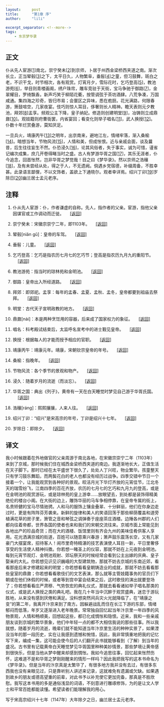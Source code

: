 ```yaml
---
layout:     post
title:      "第1章 序" 
author:     "lili" 

excerpt_separator: <!--more-->
tags:
    - 东京梦华录 
---
```


 
<!--more-->
 
## 正文

仆从先人宦游[<a href='#r_1'>1</a><a name='rb_1'></a>]南北，崇宁癸未[<a href='#r_2'>2</a><a name='rb_2'></a>]到京师，卜居于州西金梁桥西夹道之南。渐次长立，正当辇毂[<a href='#r_3'>3</a><a name='rb_3'></a>]之下，太平日久，人物繁阜，垂髫[<a href='#r_4'>4</a><a name='rb_4'></a>]之童，但习鼓舞，斑白之老，不识干戈，时节相次，各有观赏。灯宵月夕，雪际花时，乞巧登高[<a href='#r_5'>5</a><a name='rb_5'></a>]，教池游苑[<a href='#r_6'>6</a><a name='rb_6'></a>]，举目则青楼画阁，绣户珠帘，雕车竞驻于天街，宝马争驰于御路[<a href='#r_7'>7</a><a name='rb_7'></a>]，金翠耀目，罗绮飘香。新声巧笑于柳陌花衢，按管调弦于茶坊酒肆。八荒争凑，万国咸通。集四海之珍奇，皆归市易；会寰区之异味，悉在庖厨。花光满路，何限春游，箫鼓喧空，几家夜宴。伎巧则惊人耳目，侈奢则长人精神。瞻天表则元夕教池，拜郊[<a href='#r_8'>8</a><a name='rb_8'></a>]孟享。频观公主下降，皇子纳妃。修造则创建明堂[<a href='#r_9'>9</a><a name='rb_9'></a>]，冶铸则立成鼎鼐[<a href='#r_10'>10</a><a name='rb_10'></a>]。观妓籍则府曹衙罢，内省宴回；看变化则举子唱名[<a href='#r_11'>11</a><a name='rb_11'></a>]，武人换授[<a href='#r_12'>12</a><a name='rb_12'></a>]。仆数十年烂赏叠游，莫知厌足。

一旦兵火，靖康丙午[<a href='#r_13'>13</a><a name='rb_13'></a>]之明年，出京南来，避地江左，情绪牢落，渐入桑榆[<a href='#r_14'>14</a><a name='rb_14'></a>]。暗想当年，节物风流[<a href='#r_15'>15</a><a name='rb_15'></a>]，人情和美，但成怅恨。近与亲戚会面，谈及曩昔，后生往往妄生不然。仆恐浸久[<a href='#r_16'>16</a><a name='rb_16'></a>]，论其风俗者，失于事实，诚为可惜，谨省记编次成集，庶几开卷得睹当时之盛。古人有梦游华胥之国[<a href='#r_17'>17</a><a name='rb_17'></a>]，其乐无涯者，仆今追念，回首怅然，岂非华胥之梦觉哉！目之曰《梦华录》。然以京师之浩穰[<a href='#r_18'>18</a><a name='rb_18'></a>]，及有未尝经从处，得之于人，不无遗阙。倘遇乡党宿德，补缀周备，不胜幸甚。此录语言鄙俚，不以文饰者，盖欲上下通晓尔。观者幸详焉。绍兴丁卯[<a href='#r_19'>19</a><a name='rb_19'></a>]岁除日[<a href='#r_20'>20</a><a name='rb_20'></a>]幽兰居士孟元老序。

## 注释

1. <a name='r_1'></a> 仆从先人宦游：仆，作者谦虚的自称。先人，指作者的父亲。宦游，指他父亲因谋官或工作调动而迁徙。 &nbsp;&nbsp;&nbsp;&nbsp;<a href='#rb_1'>[返回]</a>

1. <a name='r_2'></a> 崇宁癸未：宋徽宗崇宁二年，即1103年。 &nbsp;&nbsp;&nbsp;&nbsp;<a href='#rb_2'>[返回]</a>

1. <a name='r_3'></a> 辇毂[niǎn gǔ]：皇帝的车驾。 &nbsp;&nbsp;&nbsp;&nbsp;<a href='#rb_3'>[返回]</a>

1. <a name='r_4'></a> 垂髫：儿童。 &nbsp;&nbsp;&nbsp;&nbsp;<a href='#rb_4'>[返回]</a>

1. <a name='r_5'></a> 乞巧登高：乞巧是指农历七月七的乞巧节；登高是指农历九月九的重阳节。 &nbsp;&nbsp;&nbsp;&nbsp;<a href='#rb_5'>[返回]</a>

1. <a name='r_6'></a> 教池游苑：指当时的琼林苑和金明池。 &nbsp;&nbsp;&nbsp;&nbsp;<a href='#rb_6'>[返回]</a>

1. <a name='r_7'></a> 御路：皇帝出入所经道路。 &nbsp;&nbsp;&nbsp;&nbsp;<a href='#rb_7'>[返回]</a>

1. <a name='r_8'></a> 拜郊：即郊祀。孟享：每年的孟春、孟夏、孟秋、孟冬，皇帝都要到祖庙去祭拜。 &nbsp;&nbsp;&nbsp;&nbsp;<a href='#rb_8'>[返回]</a>

1. <a name='r_9'></a> 明堂：古代天子宣明政教的地方。 &nbsp;&nbsp;&nbsp;&nbsp;<a href='#rb_9'>[返回]</a>

1. <a name='r_10'></a> 鼎鼐[nài]：本是两种烹饪用的容器，后来成了国家权力的象征。 &nbsp;&nbsp;&nbsp;&nbsp;<a href='#rb_10'>[返回]</a>

1. <a name='r_11'></a> 唱名：科考殿试结束后，太监呼名宣考中的进士觐见皇帝。 &nbsp;&nbsp;&nbsp;&nbsp;<a href='#rb_11'>[返回]</a>

1. <a name='r_12'></a> 换授：根据每人的才能而授予相应的官职。 &nbsp;&nbsp;&nbsp;&nbsp;<a href='#rb_10'>[返回]</a>

1. <a name='r_13'></a> 靖康丙午：靖康元年。靖康，宋朝钦宗皇帝的年号。 &nbsp;&nbsp;&nbsp;&nbsp;<a href='#rb_13'>[返回]</a>

1. <a name='r_14'></a> 桑榆：指晚年。 &nbsp;&nbsp;&nbsp;&nbsp;<a href='#rb_14'>[返回]</a>

1. <a name='r_15'></a> 节物风流：各个季节的景观和物产。 &nbsp;&nbsp;&nbsp;&nbsp;<a href='#rb_15'>[返回]</a>

1. <a name='r_16'></a> 浸久：随着岁月的流逝（而淡忘）。 &nbsp;&nbsp;&nbsp;&nbsp;<a href='#rb_16'>[返回]</a>

1. <a name='r_17'></a> 华胥之国：典出《列子》，黄帝有一天在白天睡觉时梦见自己游于华胥氏国。 &nbsp;&nbsp;&nbsp;&nbsp;<a href='#rb_17'>[返回]</a>

1. <a name='r_18'></a> 浩穰[ráng]：熙熙攘攘，人来人往。 &nbsp;&nbsp;&nbsp;&nbsp;<a href='#rb_18'>[返回]</a>

1. <a name='r_19'></a> 绍兴丁卯：“绍兴”是宋高宗的年号，丁卯是绍兴十七年。 &nbsp;&nbsp;&nbsp;&nbsp;<a href='#rb_19'>[返回]</a>

1. <a name='r_20'></a> 岁除日：即除夕。 &nbsp;&nbsp;&nbsp;&nbsp;<a href='#rb_20'>[返回]</a>
 
 

## 译文

我小时候跟着在外地做官的父亲周游于南北各地，在宋徽宗崇宁二年（1103年）来到了京城，那时候我们住在城西金梁桥西夹道的南边。我逐渐地长大，正值生活在天子脚下。那时已经在太平盛世下很久了，处处人丁兴旺，物业繁华。孩童整天只有学习鼓乐舞蹈，而两鬓花白的老人也都没有经历过战争。四季交错中节日一个接着一个，让我能观赏到各种好的景观。皎洁月光下华灯齐放的元宵佳节，江北冬天的瑞雪纷飞，江南四季的百花齐放，农历的七月七的乞巧和九月九的登高，或是在金明池的观赏游玩，或是琼林苑的皇上游幸……放眼望去，到处都是装饰得精美绝伦的楼台小阁。在大街的边上，雕饰华丽的马车争相停靠，在皇帝专属的街上，名贵矫健的宝马尽情驰骋。人和马的服饰上镶金叠翠、十分鲜丽，他们在你身边走过时，更是有阵阵芬芳袭来。新鲜的旋律和美人的笑语回荡于那些柳荫覆盖和道旁植满花草的房子里，箫管之音和琴弦之调弹奏于座座茶庄酒楼。边陲各州郡的人们都向往着帝都，世界各国的使者也来和我们的宋朝交流往来。京城市面上常能见到各地出产的珍品奇货；而在大的酒楼、饭馆里则有齐会九州的美味佳肴供客人享用。花光洒满京城的街道，百姓可以随意乘兴春游；箫声鼓乐震荡长空，又有几家豪门大摆宴席，招待客人！闹市里奇特精湛的技艺表演使人耳目一新，平日里奢侈享受的生活使人精神抖擞。你若想一睹圣上的仪容，那就不妨在上元夜到金明池。每到元宵节观灯、金明池观射、郊坛祭天的时候经常会看到公主出嫁的庆典、皇子娶亲的大礼。你若想见识见识巍峨的大型建筑物，那就不妨去京城的东南近郊，看看那座后来才修建起来的明堂；你若想看看皇朝铸造业的成就，那就不妨去看看那些皇室的鼎鼐；你若想看看歌伎们的文艺表演，那么就等主管妓籍事务的官员们下朝或在他们休假的时候，或者等到宫中宴会结束之后，这时歌伎的演出就要登场了；你若想看看庄严肃穆、气势恢宏的典礼仪式，那就去看看诸如举子唱名那类的仪式，或是武人换授之类的典礼吧。我在几十年当中沉醉于观赏盛典，迷恋于游玩胜地，从来没有感到厌倦和满足。没料想突然间兵灾火光就降临了，在“靖康之变”的第二年，我离开汴京来到了南方。因躲避战乱而住在长江下游的东部，情绪郁闷而低落，年岁又逐渐进入老年晚景。常常独自回忆起当年汴京里一年四季的风物景观，人情和畅顺美，回想起这些，都已化成惆怅和隐恨。近来，我和一些亲戚朋友谈到京城的繁华景象，他们中年轻一点的都不大相信我说的那些往事。所以我就想，随着岁月的流逝，晚辈们就不能知道当年汴京里生活的种种实景了，如果湮没当年的那一段历史，实在让我感到遗憾和惋惜，因此，我非常慎重地把我的记忆写下来，编成一集，这可能会使今后的人们翻开此书就能够看到（了解）到当年的盛况。古书里有记载黄帝白天睡觉梦见华胥国里种种美妙情景，那些梦境让黄帝感到很快乐，但是当他从梦中醒来却感到惆怅。我如今追思往事，回忆起来怅然伤怀，这难道不是和华胥之梦刚刚醒来的情形一样吗？因此我把我写的这本书命名为《梦华录》。但是当年的汴京真是太繁华了，有很多地方我并没有去过，有很多东西我也没有亲眼见过，只是靠听别人讲述来记录，这就难免有遗漏或欠缺。如果遇到故乡的朋友或德高望重的前辈，对此书予以补充使它更加完备，那真是不胜欣慰。我写这本书用的多是通俗浅显的词语，不刻意进行雕琢修饰，为的是让文人学士和平常百姓都能读懂。希望读者们能理解我的用心。

写于宋高宗绍兴十七年（1147年）大年除夕之日，幽兰居士孟元老序。

